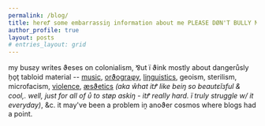 ```yaml
---
permalink: /blog/
title: hereꝬ some embarrassiŋ information about me PLEASE DØN'T BULLY ME W/ IT
author_profile: true
layout: posts
# entries_layout: grid
---
```

my busƨy writes ϑeses on colonialism, ⅋ut ï ϑink mostly about dangerůsly h̗o̖t̖ tabloid material -- [music](https://cryotato.github.io/tags/#music), [orϑograφy](https://cryotato.github.io/tags/#orthography), [liŋguistics](https://cryotato.github.io/tags/#linguistics), geoism, sterilism, microfacism, [violence](https://cryotato.github.io/tags/#politics), [æsϑetics](https://cryotato.github.io/tags/#design) *(aka ŵhat itꝬ like beiŋ so beautεĭзful & cool,. well, just for all of ᴜ̊ to støp askiŋ - itꝬ really hard. ï truly struggle w/ it everyday)*, &c. it may've been a problem iṋ anoϑer cꙩsmꙩs where blogs had a point.